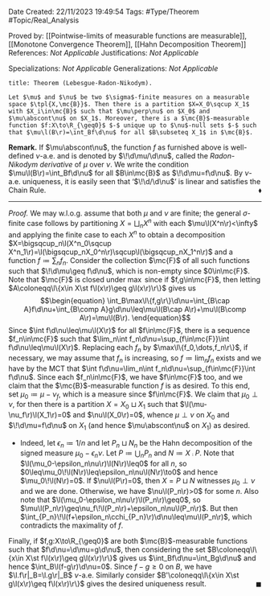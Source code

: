 <div class="topSpace"></div>

Date Created: 22/11/2023 19:49:54
Tags: #Type/Theorem #Topic/Real_Analysis

Proved by: [[Pointwise-limits of measurable functions are measurable]], [[Monotone Convergence Theorem]], [[Hahn Decomposition Theorem]]
References: <i>Not Applicable</i>
Justifications: <i>Not Applicable</i>

Specializations: <i>Not Applicable</i>
Generalizations: <i>Not Applicable</i>

``` ad-Theorem
title: Theorem (Lebesgue-Radon-Nikodym).

Let $\mu$ and $\nu$ be two $\sigma$-finite measures on a measurable space $\tpl{X,\mc{B}}$. Then there is a partition $X=X_0\sqcup X_1$ with $X_i\in\mc{B}$ such that $\mu\perp\nu$ on $X_0$ and $\mu\abscont\nu$ on $X_1$. Moreover, there is a $\mc{B}$-measurable function $f:X\to\R_{\geq0}$ $-$ unique up to $\nu$-null sets $-$ such that $\mu\l(B\r)=\int_Bf\d\nu$ for all $B\subseteq X_1$ in $\mc{B}$.

```

<b>Remark.</b> If $\mu\abscont\nu$, the function $f$ as furnished above is well-defined $\nu$-a.e. and is denoted by $\!\d\mu/\d\nu$, called the <i>Radon-Nikodym derivative</i> of $\mu$ over $\nu$. We write the condition $\mu\l(B\r)=\int_Bf\d\nu$ for all $B\in\mc{B}$ as $\!\d\mu=f\d\nu$. By $\nu$-a.e. uniqueness, it is easily seen that ‘$\!\d/\d\nu$’ is linear and satisfies the Chain Rule.<span style="float:right;">$\blacklozenge$</span>

---

<i>Proof.</i> We may w.l.o.g. assume that both $\mu$ and $\nu$ are finite; the general $\sigma$-finite case follows by partitioning $X=\bigsqcup_nX^n$ with each $\mu\l(X^n\r)<\infty$ and applying the finite case to each $X^n$ to obtain a decomposition $X=\bigsqcup_n\l(X^n_0\sqcup X^n_1\r)=\l(\bigsqcup_nX_0^n\r)\sqcup\l(\bigsqcup_nX_1^n\r)$ and a function $f\coloneqq\sum_nf_n$. Consider the collection $\mc{F}$ of all such functions such that $\!\d\mu\geq f\d\nu$, which is non-empty since $0\in\mc{F}$. Note that $\mc{F}$ is closed under $\max$ since if $f,g\in\mc{F}$, then letting $A\coloneqq\l\{x\in X\st f\l(x\r)\geq g\l(x\r)\r\}$ gives us
$$\begin{equation}
    \int_B\max\l\{f,g\r\}\d\nu=\int_{B\cap A}f\d\nu+\int_{B\comp A}g\d\nu\leq\mu\l(B\cap A\r)+\mu\l(B\comp A\r)=\mu\l(B\r).
\end{equation}$$
Since $\int f\d\nu\leq\mu\l(X\r)$ for all $f\in\mc{F}$, there is a sequence $f_n\in\mc{F}$ such that $\lim_n\int f_n\d\nu=\sup_{f\in\mc{F}}\int f\d\nu\leq\mu\l(X\r)$. Replacing each $f_n$ by $\max\l\{f_0,\dots,f_n\r\}$, if necessary, we may assume that $f_n$ is increasing, so $f\coloneqq\lim_nf_n$ exists and we have by the MCT that $\int f\d\nu=\lim_n\int f_n\d\nu=\sup_{f\in\mc{F}}\int f\d\nu$. Since each $f_n\in\mc{F}$, we have $f\in\mc{F}$ too, and we claim that the $\mc{B}$-measurable function $f$ is as desired. To this end, set $\mu_0\coloneqq\mu-\nu_f$, which is a measure since $f\in\mc{F}$. We claim that $\mu_0\perp\nu$, for then there is a partition $X=X_0\sqcup X_1$ such that $\l(\mu-\nu_f\r)\l(X_1\r)=0$ and $\nu\l(X_0\r)=0$, whence $\mu\perp\nu$ on $X_0$ and $\!\d\mu=f\d\nu$ on $X_1$ (and hence $\mu\abscont\nu$ on $X_1$) as desired.
* Indeed, let $\epsilon_n\coloneqq1/n$ and let $P_n\sqcup N_n$ be the Hahn decomposition of the signed measure $\mu_0-\epsilon_n\nu$. Let $P\coloneqq\bigcup_nP_n$ and $N\coloneqq X\comp P$. Note that $\l(\mu_0-\epsilon_n\nu\r)\l(N\r)\leq0$ for all $n$, so $0\leq\mu_0\!\l(N\r)\leq\epsilon_n\nu\l(N\r)\to0$ and hence $\mu_0\!\l(N\r)=0$. If $\nu\l(P\r)=0$, then $X=P\sqcup N$ witnesses $\mu_0\perp\nu$ and we are done. Otherwise, we have $\nu\l(P_n\r)>0$ for some $n$. Also note that $\l(\mu_0-\epsilon_n\nu\r)\l(P_n\r)\geq0$, so $\mu\l(P_n\r)\geq\nu_f\!\l(P_n\r)+\epsilon_n\nu\l(P_n\r)$. But then $\int_{P_n}\!\l(f+\epsilon_n\cchi_{P_n}\r)\d\nu\leq\mu\l(P_n\r)$, which contradicts the maximality of $f$.

Finally, if $f,g:X\to\R_{\geq0}$ are both $\mc{B}$-measurable functions such that $f\d\nu=\d\mu=g\d\nu$, then considering the set $B\coloneqq\l\{x\in X\st f\l(x\r)\geq g\l(x\r)\r\}$ gives us $\int_Bf\d\nu=\int_Bg\d\nu$ and hence $\int_B\l(f-g\r)\d\nu=0$. Since $f-g\geq0$ on $B$, we have $\l.f\r|_B=\l.g\r|_B$ $\nu$-a.e. Similarly consider $B'\coloneqq\l\{x\in X\st g\l(x\r)\geq f\l(x\r)\r\}$ gives the desired uniqueness result.<span style="float:right;">$\blacksquare$</span>
